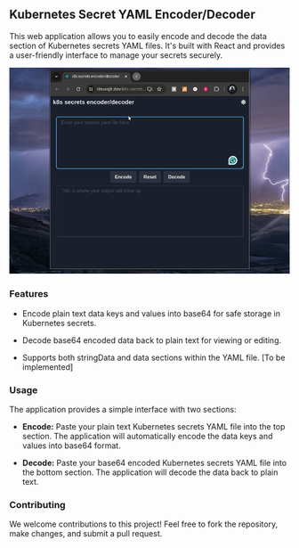 Kubernetes Secret YAML Encoder/Decoder
--------------------------------------

This web application allows you to easily encode and decode the data section of Kubernetes secrets YAML files. It's built with React and provides a user-friendly interface to manage your secrets securely.

![demo of the app](docs/demo.gif)

### Features

*   Encode plain text data keys and values into base64 for safe storage in Kubernetes secrets.
    
*   Decode base64 encoded data back to plain text for viewing or editing.
    
*   Supports both stringData and data sections within the YAML file. \[To be implemented\]
    

### Usage

The application provides a simple interface with two sections:

*   **Encode:** Paste your plain text Kubernetes secrets YAML file into the top section. The application will automatically encode the data keys and values into base64 format.
    
*   **Decode:** Paste your base64 encoded Kubernetes secrets YAML file into the bottom section. The application will decode the data back to plain text.
    

### Contributing

We welcome contributions to this project! Feel free to fork the repository, make changes, and submit a pull request.
